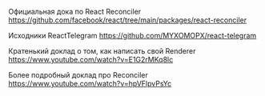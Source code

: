Официальная дока по React Reconciler
https://github.com/facebook/react/tree/main/packages/react-reconciler


Исходники ReactTelegram
https://github.com/MYXOMOPX/react-telegram


Кратенький доклад о том, как написать свой Renderer
https://www.youtube.com/watch?v=E1G2rMKq8lc


Более подробный доклад про Reconciler
https://www.youtube.com/watch?v=hpVFlpvPsYc
